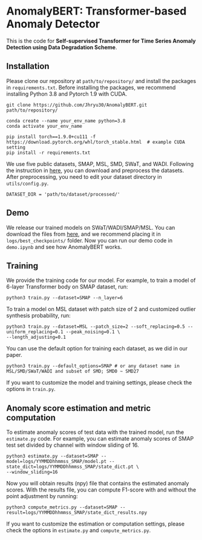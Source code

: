 # AnomalyBERT: Transformer-based Anomaly Detector

This is the code for **Self-supervised Transformer for Time Series Anomaly Detection using Data Degradation Scheme**.

## Installation

Please clone our repository at `path/to/repository/` and install the packages in `requirements.txt`.
Before installing the packages, we recommend installing Python 3.8 and Pytorch 1.9 with CUDA.

```
git clone https://github.com/Jhryu30/AnomalyBERT.git path/to/repository/

conda create --name your_env_name python=3.8
conda activate your_env_name

pip install torch==1.9.0+cu111 -f https://download.pytorch.org/whl/torch_stable.html  # example CUDA setting
pip install -r requirements.txt
```

We use five public datasets, SMAP, MSL, SMD, SWaT, and WADI.
Following the instruction in [here](utils/DATA_PREPARATION.md), you can download and preprocess the datasets.
After preprocessing, you need to edit your dataset directory in `utils/config.py`.

```
DATASET_DIR = 'path/to/dataset/processed/'
```

## Demo

We release our trained models on SWaT/WADI/SMAP/MSL. 
You can download the files from [here](https://drive.google.com/drive/folders/1PhMwdGsSnrQgs16DPgBPngwV6Fvliatd?usp=sharing), and we recommend placing it in `logs/best_checkpoints/` folder.
Now you can run our demo code in `demo.ipynb` and see how AnomalyBERT works.


## Training

We provide the training code for our model.
For example, to train a model of 6-layer Transformer body on SMAP dataset, run:

```
python3 train.py --dataset=SMAP --n_layer=6
```

To train a model on MSL dataset with patch size of 2 and customized outlier synthesis probability, run:

```
python3 train.py --dataset=MSL --patch_size=2 --soft_replacing=0.5 --uniform_replacing=0.1 --peak_noising=0.1 \
--length_adjusting=0.1
```

You can use the default option for training each dataset, as we did in our paper.

```
python3 train.py --default_options=SMAP # or any dataset name in MSL/SMD/SWaT/WADI and subset of SMD; SMD0 ~ SMD27
```

If you want to customize the model and training settings, please check the options in `train.py`.

## Anomaly score estimation and metric computation

To estimate anomaly scores of test data with the trained model, run the `estimate.py` code.
For example, you can estimate anomaly scores of SMAP test set divided by channel with window sliding of 16.

```
python3 estimate.py --dataset=SMAP --model=logs/YYMMDDhhmmss_SMAP/model.pt --state_dict=logs/YYMMDDhhmmss_SMAP/state_dict.pt \
--window_sliding=16
```

Now you will obtain results (npy) file that contains the estimated anomaly scores.
With the results file, you can compute F1-score with and without the point adjustment by running:

```
python3 compute_metrics.py --dataset=SMAP --result=logs/YYMMDDhhmmss_SMAP/state_dict_results.npy
```

If you want to customize the estimation or computation settings, please check the options in `estimate.py` and `compute_metrics.py`.